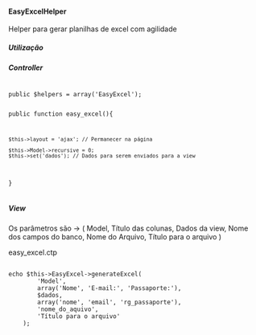 <h4>EasyExcelHelper</h4>
<p>Helper para gerar planilhas de excel com agilidade</p>

<h5>Utilização</h5>
<h5>Controller</h5>
<pre>
<code>
public $helpers = array('EasyExcel');

public function easy_excel(){

	$this->layout = 'ajax'; // Permanecer na página

	$this->Model->recursive = 0;
	$this->set('dados'); // Dados para serem enviados para a view
}
</code>
</pre>

<h5>View</h5>
<p>Os parâmetros são -> ( Model, Título das colunas, Dados da view, Nome dos campos do banco, Nome do Arquivo, Título para o arquivo )</p>
<p>easy_excel.ctp</p>
<pre>
<code>
echo $this->EasyExcel->generateExcel(
		'Model', 
		array('Nome', 'E-mail:', 'Passaporte:'), 
		$dados, 
		array('nome', 'email', 'rg_passaporte'), 
		'nome_do_aquivo',
		'Título para o arquivo'
	);
</code>
</pre>
